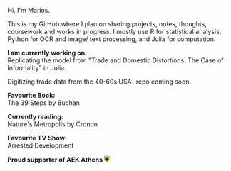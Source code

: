 Hi, I'm Marios.

This is my GitHub where I plan on sharing projects, notes, thoughts, coursework and works in progress. I mostly use R for statistical analysis, Python for OCR and image/ text processing, and Julia for computation.

**I am currently working on:**  
Replicating the model from "Trade and Domestic Distortions: The Case of Informality" in Julia. 

Digitizing trade data from the 40-60s USA- repo coming soon. 

**Favourite Book:**  
The 39 Steps by Buchan

**Currently reading:**  
Nature's Metropolis by Cronon 

**Favourite TV Show:**  
Arrested Development

**Proud supporter of AEK Athens <img src="Images/AEK_logo.svg" alt="AEK Athens" width="12"/>**
<!--
-->
